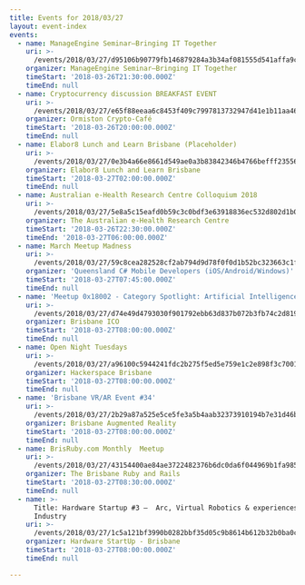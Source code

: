 ```yaml
---
title: Events for 2018/03/27
layout: event-index
events:
  - name: ManageEngine Seminar—Bringing IT Together
    uri: >-
      /events/2018/03/27/d95106b90779fb146879284a3b34af081555d541affa9c583a9c1622ec676d30
    organizer: ManageEngine Seminar—Bringing IT Together
    timeStart: '2018-03-26T21:30:00.000Z'
    timeEnd: null
  - name: Cryptocurrency discussion BREAKFAST EVENT
    uri: >-
      /events/2018/03/27/e65f88eeaa6c8453f409c7997813732947d41e1b11aa4692d34236c3f8771369
    organizer: Ormiston Crypto-Café
    timeStart: '2018-03-26T20:00:00.000Z'
    timeEnd: null
  - name: Elabor8 Lunch and Learn Brisbane (Placeholder)
    uri: >-
      /events/2018/03/27/0e3b4a66e8661d549ae0a3b83842346b4766befff235565d5a592c8f4ff61fc5
    organizer: Elabor8 Lunch and Learn Brisbane
    timeStart: '2018-03-27T02:00:00.000Z'
    timeEnd: null
  - name: Australian e-Health Research Centre Colloquium 2018
    uri: >-
      /events/2018/03/27/5e8a5c15eafd0b59c3c0bdf3e63918836ec532d802d1b0404041d6459a7c2fb1
    organizer: The Australian e-Health Research Centre
    timeStart: '2018-03-26T22:30:00.000Z'
    timeEnd: '2018-03-27T06:00:00.000Z'
  - name: March Meetup Madness
    uri: >-
      /events/2018/03/27/59c8cea282528cf2ab794d9d78f0f0d1b52bc323663c1f43e7804cda8ec931b6
    organizer: 'Queensland C# Mobile Developers (iOS/Android/Windows)'
    timeStart: '2018-03-27T07:45:00.000Z'
    timeEnd: null
  - name: 'Meetup 0x18002 - Category Spotlight: Artificial Intelligence'
    uri: >-
      /events/2018/03/27/d74e49d4793030f901792ebb63d837b072b3fb74c2d81944f0c4b4056a2821d6
    organizer: Brisbane ICO
    timeStart: '2018-03-27T08:00:00.000Z'
    timeEnd: null
  - name: Open Night Tuesdays
    uri: >-
      /events/2018/03/27/a96100c5944241fdc2b275f5ed5e759e1c2e898f3c7001c8da38568eef1d4d02
    organizer: Hackerspace Brisbane
    timeStart: '2018-03-27T08:00:00.000Z'
    timeEnd: null
  - name: 'Brisbane VR/AR Event #34'
    uri: >-
      /events/2018/03/27/2b29a87a525e5ce5fe3a5b4aab32373910194b7e31d46bc7421f4dc1982666ac
    organizer: Brisbane Augmented Reality
    timeStart: '2018-03-27T08:00:00.000Z'
    timeEnd: null
  - name: BrisRuby.com Monthly  Meetup
    uri: >-
      /events/2018/03/27/43154400ae84ae3722482376b6dc0da6f044969b1fa985d0f461b5735da47d12
    organizer: The Brisbane Ruby and Rails
    timeStart: '2018-03-27T08:30:00.000Z'
    timeEnd: null
  - name: >-
      Title: Hardware Startup #3 –  Arc, Virtual Robotics & experiences from
      Industry
    uri: >-
      /events/2018/03/27/1c5a121bf3990b0282bbf35d05c9b8614b612b32b0ba0c877e6fe58c238ae69b
    organizer: Hardware StartUp - Brisbane
    timeStart: '2018-03-27T08:00:00.000Z'
    timeEnd: null

---
```


